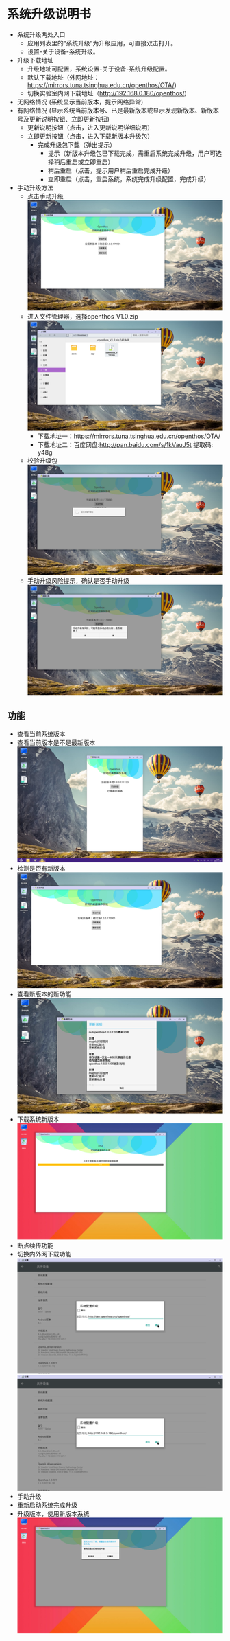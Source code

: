 # 系统升级说明书
   - 系统升级两处入口
      - 应用列表里的“系统升级”为升级应用，可直接双击打开。
      - 设置-关于设备-系统升级。
   - 升级下载地址
      - 升级地址可配置，系统设置-关于设备-系统升级配置。
      - 默认下载地址（外网地址：https://mirrors.tuna.tsinghua.edu.cn/openthos/OTA/)
      - 切换实验室内网下载地址（http://192.168.0.180/openthos/)
   - 无网络情况 (系统显示当前版本，提示网络异常)
   - 有网络情况 (显示系统当前版本号、已是最新版本或显示发现新版本、新版本号及更新说明按钮、立即更新按钮)
      - 更新说明按钮（点击，进入更新说明详细说明）
      - 立即更新按钮（点击，进入下载新版本升级包）
         - 完成升级包下载（弹出提示）
           - 提示（新版本升级包已下载完成，需重启系统完成升级，用户可选择稍后重启或立即重启）
           - 稍后重启（点击，提示用户稍后重启完成升级）
           - 立即重启（点击，重启系统，系统完成升级配置，完成升级）
   - 手动升级方法
      - 点击手动升级
      ![](pic/xitongshezhi/mupdate.png)
      - 进入文件管理器，选择openthos_V1.0.zip
      ![](pic/xitongshezhi/mupdate1.png)
         - 下载地址一：https://mirrors.tuna.tsinghua.edu.cn/openthos/OTA/
         - 下载地址二：百度网盘:http://pan.baidu.com/s/1kVauJ5t 提取码: y48g
      - 校验升级包
      ![](pic/xitongshezhi/mupdate2.png)
      - 手动升级风险提示，确认是否手动升级
      ![](pic/xitongshezhi/mupdate3.png)     

## 功能  
   - 查看当前系统版本
   - 查看当前版本是不是最新版本
   ![](pic/shengji/shengji_banbenhao.png)
   - 检测是否有新版本
   ![](pic/xitongshezhi/mupdate.png)
   - 查看新版本的新功能
   ![](pic/shengji/update_instructions.png)
   - 下载系统新版本
   ![](pic/shengji/Screenshot_2017-03-14-15-08-30.png)
   - 断点续传功能
   - 切换内外网下载功能
   ![](pic/shengji/tmp_4267-Screenshot_2017-03-14-15-15-5738969218.png)
   ![](pic/shengji/tmp_4267-ota005-1398370391.png)
   - 手动升级
   - 重新启动系统完成升级
   - 升级版本，使用新版本系统
   ![](pic/shengji/Screenshot_2017-03-14-15-08-38.png)

